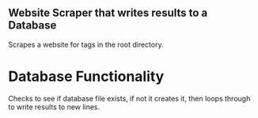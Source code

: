 ## Website Scraper that writes results to a Database

Scrapes a website for tags in the root directory.

# Database Functionality

Checks to see if database file exists, if not it creates it, then loops through to write results to new lines. 
